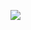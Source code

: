 ![](https://pa1.aminoapps.com/6110/1192c997478448977c2046c41e3fb9111b89c361_hq.gif)

<!-- ### Hi there 👋 -->

<!--
**dr3gos/dr3gos** is a ✨ _special_ ✨ repository because its `README.md` (this file) appears on your GitHub profile.

Here are some ideas to get you started:

- 🔭 I’m currently working on ...
- 🌱 I’m currently learning ...
- 👯 I’m looking to collaborate on ...
- 🤔 I’m looking for help with ...
- 💬 Ask me about ...
- 📫 How to reach me: ...
- 😄 Pronouns: ...
- ⚡ Fun fact: ...
-->
